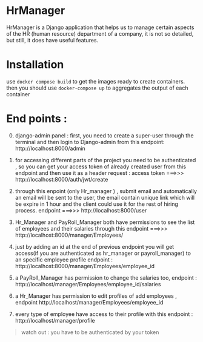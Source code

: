 # HrManager

HrManager is a  Django application that helps us to manage certain aspects of the HR (human resource) department of a company, it is not so detailed, but still, it does have 
useful features.

# Installation

use `docker compose build` to get the images ready to create containers.<br>
then you should use `docker-compose up` to aggregates the output of each container


# End points :

0) django-admin panel : first, you need to create a super-user through the terminal and then login to Django-admin from this endpoint: http://localhost:8000/admin



1. for accessing different parts of the project you need to be authenticated , so you can get your access token of already created user 
    from this endpoint and then use it as a header request  :   access token ===>>> http://localhost:8000/auth/jwt/create
    

2. through this enpoint (only Hr_manager ) , submit email and automatically an email will be sent to the user,
    the email contain unique link which will be expire in 1 hour and the client could use it for the rest of hiring process.
    endpoint ===>>> http://localhost:8000/user 

3. Hr_Manager and PayRoll_Manager both have permissions to see the list of employees and their salaries 
  through this endpoint ===>>> http://localhost:8000/manager/Employees/
  
4. just by adding an id at the end of previous endpoint you will get access(if you are authenticated as hr_manager or payroll_manager) to an specific employee profile 
  endpoint : http://localhost:8000/manager/Employees/employee_id 
  
5. a PayRoll_Manager has permission to change the salaries too, endpoint : http://localhost/manager/Employees/employee_id/salaries

6. a Hr_Manager has permission to edit profiles of add employees , endpoint http://localhost/manager/Employees/employee_id 

7. every type of employee have access to their profile with this endpoint : http://localhost/manager/profile 

>watch out : you have to be authenticated by your token

